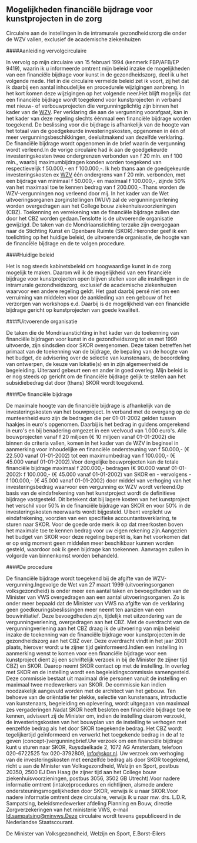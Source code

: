 <meta http-equiv='Content-Type' content='text/html; charset=utf-8' />

## Mogelijkheden financiële bijdrage voor kunstprojecten in de zorg

Circulaire aan de instellingen in de intramurale gezondheidszorg die onder de WZV vallen, exclusief de academische ziekenhuizen

####Aanleiding vervolgcirculaire

In vervolg op mijn circulaire van 15 februari 1994 (kenmerk FBP/AFB/EP 9419), waarin ik u informeerde omtrent mijn beleid inzake de mogelijkheden van een financiële bijdrage voor kunst in de gezondheidszorg, deel ik u het volgende mede. Het in die circulaire vermelde beleid zet ik voort, zij het dat ik daarbij een aantal inhoudelijke en procedurele wijzigingen aanbreng. In het kort komen deze wijzigingen op het volgende neer.Het blijft mogelijk dat een financiële bijdrage wordt toegekend voor kunstprojecten in verband met nieuw- of verbouwprojecten die vergunningplichtig zijn binnen het kader van de [WZV](../../../../../../../../../../wet/wet/ziekenhuisvoorzieningen/BWBR0002753/README.md). Per verklaring die aan de vergunning voorafgaat, kan in het kader van deze regeling slechts éénmaal een financiële bijdrage worden toegekend. De beslissing voor die bijdrage is afhankelijk van de hoogte van het totaal van de goedgekeurde investeringskosten, opgenomen in één of meer vergunningsbeschikkingen, deeluitmakend van dezelfde verklaring. De financiële bijdrage wordt opgenomen in de brief waarin de vergunning wordt verleend.In de vorige circulaire had ik aan de goedgekeurde investeringskosten twee ondergrenzen verbonden van f 20 mln. en f 100 mln., waarbij maximumbijdragen konden worden toegekend van respectievelijk f 50.000,- en f 100.000,-. Ik heb thans aan de goedgekeurde investeringskosten ex [WZV](../../../../../../../../../../wet/wet/ziekenhuisvoorzieningen/BWBR0002753/README.md) één ondergrens van f 20 mln. verbonden, met een bijdrage van minimaal f 50.000,- en maximaal f 100.000,-, zijnde 50% van het maximaal toe te kennen bedrag van f 200.000,-.Thans worden de WZV-vergunningen nog verleend door mij. In het kader van de Wet uitvoeringsorganen zorginstellingen (WUV) zal de vergunningverlening worden overgedragen aan het College bouw ziekenhuisvoorzieningen (CBZ). Toekenning en verrekening van de financiële bijdrage zullen dan door het CBZ worden gedaan.Tenslotte is de uitvoerende organisatie gewijzigd. De taken van de Mondriaanstichting terzake zijn overgegaan naar de Stichting Kunst en Openbare Ruimte (SKOR).Hieronder geef ik een toelichting op het huidige beleid, de uitvoerende organisatie, de hoogte van de financiële bijdrage en de te volgen procedure. 

####Huidige beleid

Het is nog steeds kabinetsbeleid om hoogwaardige kunst in de zorg mogelijk te maken. Daarom wil ik de mogelijkheid van een financiële bijdrage voor kunstprojecten open blijven stellen voor alle instellingen in de intramurale gezondheidszorg, exclusief de academische ziekenhuizen waarvoor een andere regeling geldt. Het gaat daarbij persé niet om een verruiming van middelen voor de aankleding van een gebouw of het verzorgen van workshops e.d. Daarbij is de mogelijkheid van een financiële bijdrage gericht op kunstprojecten van goede kwaliteit. 

####Uitvoerende organisatie

De taken die de Mondriaanstichting in het kader van de toekenning van financiële bijdragen voor kunst in de gezondheidszorg tot en met 1999 uitvoerde, zijn sindsdien door SKOR overgenomen. Deze taken betreffen het primaat van de toekenning van de bijdrage, de bepaling van de hoogte van het budget, de advisering over de selectie van kunstenaars, de beoordeling van ontwerpen, de keuze van lokatie(s) en in zijn algemeenheid de begeleiding. Uiteraard gebeurt een en ander in goed overleg. Mijn beleid is er nog steeds op gericht om de financiële bijdrage gelijk te stellen aan het subsidiebedrag dat door (thans) SKOR wordt toegekend. 

####De financiële bijdrage

De maximale hoogte van de financiële bijdrage is afhankelijk van de investeringskosten van het bouwproject. In verband met de overgang op de munteenheid euro zijn de bedragen die per 01-01-2002 gelden tussen haakjes in euro's opgenomen. Daarbij is het bedrag in guldens omgerekend in euro's en bij benadering omgezet in een veelvoud van 1.000 euro's. Alle bouwprojecten vanaf f 20 miljoen (€ 10 miljoen vanaf 01-01-2002) die binnen de criteria vallen, komen in het kader van de WZV in beginsel in aanmerking voor inhoudelijke en financiële ondersteuning van f 50.000,- (€ 22.500 vanaf 01-01-2002) tot een maximumbedrag van f 100.000,- (€ 45.000 vanaf 01-01-2002).Voor dergelijke bouwprojecten kan de totale financiële bijdrage maximaal f 200.000,- bedragen (€ 90.000 vanaf 01-01-2002): f 100.000,- (€ 45.000 vanaf 01-01-2002) van SKOR en - vervolgens - f 100.000,- (€ 45.000 vanaf 01-01-2002) door middel van verhoging van het investeringsbedrag waarvoor een vergunning ex WZV wordt verleend.Op basis van de eindafrekening van het kunstproject wordt de definitieve bijdrage vastgesteld. Dit betekent dat bij lagere kosten van het kunstproject het verschil voor 50% in de financiële bijdrage van SKOR en voor 50% in de investeringskosten neerwaarts wordt bijgesteld. U bent verplicht uw eindafrekening, voorzien van een specifieke accountantsverklaring, te sturen naar SKOR. Voor de goede orde merk ik op dat meerkosten boven het maximale toe te kennen bedrag voor uw eigen rekening zijn.Aangezien het budget van SKOR voor deze regeling beperkt is, kan het voorkomen dat er op enig moment geen middelen meer beschikbaar kunnen worden gesteld, waardoor ook ik geen bijdrage kan toekennen. Aanvragen zullen in volgorde van binnenkomst worden behandeld. 

####De procedure

De financiële bijdrage wordt toegekend bij de afgifte van de WZV-vergunning.Ingevolge de Wet van 27 maart 1999 (uitvoeringsorganen volksgezondheid) is onder meer een aantal taken en bevoegdheden van de Minister van VWS overgedragen aan een aantal uitvoeringsorganen. Zo is onder meer bepaald dat de Minister van VWS na afgifte van de verklaring geen goedkeuringsbeslissingen meer neemt ten aanzien van een bouwinitiatief. Deze bevoegdheden zijn, tijdelijk met uitzondering van de vergunningverlening, overgedragen aan het CBZ. Met de overdracht van de vergunningverlening aan het CBZ draag ik de uitvoering van mijn beleid inzake de toekenning van de financiële bijdrage voor kunstprojecten in de gezondheidszorg aan het CBZ over. Deze overdracht vindt in het jaar 2001 plaats, hierover wordt u te zijner tijd geïnformeerd.Indien een instelling in aanmerking wenst te komen voor een financiële bijdrage voor een kunstproject dient zij een schriftelijk verzoek in bij de Minister (te zijner tijd CBZ) en SKOR. Daarop neemt SKOR contact op met de instelling. In overleg met SKOR en de instelling wordt een begeleidingscommissie samengesteld. Deze commissie bestaat uit maximaal drie personen vanuit de instelling en maximaal twee medewerkers van SKOR. De commissie kan indien noodzakelijk aangevuld worden met de architect van het gebouw. Ten behoeve van de oriëntatie ter plekke, selectie van kunstenaars, introductie van kunstenaars, begeleiding en oplevering, wordt uitgegaan van maximaal zes vergaderingen.Nadat SKOR heeft besloten een financiële bijdrage toe te kennen, adviseert zij de Minister om, indien de instelling daarom verzoekt, de investeringskosten van het bouwplan van de instelling te verhogen met eenzelfde bedrag als het door SKOR toegekende bedrag. Het CBZ wordt tegelijkertijd geïnformeerd en verwerkt het toegekende bedrag in de af te geven (concept-)vergunningbrief.Uw verzoek om een financiële bijdrage kunt u sturen naar SKOR, Ruysdaelkade 2, 1072 AG Amsterdam, telefoon 020-6722525 fax 020-3792809, info@skor.nl. Uw verzoek om verhoging van de investeringskosten met eenzelfde bedrag als door SKOR toegekend, richt u aan de Minister van Volksgezondheid, Welzijn en Sport, postbus 20350, 2500 EJ Den Haag (te zijner tijd aan het College bouw ziekenhuisvoorzieningen, postbus 3056, 3502 GB Utrecht).Voor nadere informatie omtrent (intake)procedures en richtlijnen, alsmede andere ondersteuningsmogelijkheden door SKOR, verwijs ik u naar SKOR.Voor nadere informatie omtrent deze circulaire, verwijs ik u naar mw. drs. L.D.R. Sampatsing, beleidsmedewerker afdeling Planning en Bouw, directie Zorgverzekeringen van het ministerie VWS, e-mail ld.sampatsing@minvws.Deze circulaire wordt tevens gepubliceerd in de Nederlandse Staatscourant.

De 
Minister van Volksgezondheid, Welzijn en Sport,
E.Borst-Eilers
